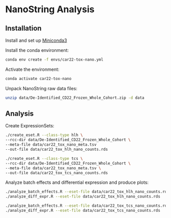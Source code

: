 # NanoString Analysis

## Installation

Install and set up [Miniconda3](https://docs.conda.io/en/latest/miniconda.html)

Install the conda environment:

```bash
conda env create -f envs/car22-tox-nano.yml
```

Activate the environment:

```bash
conda activate car22-tox-nano
```

Unpack NanoString raw data files:

```bash
unzip data/De-Identified_CD22_Frozen_Whole_Cohort.zip -d data
```

## Analysis

Create ExpressionSets:

```bash
./create_eset.R --class-type hlh \
--rcc-dir data/De-Identified_CD22_Frozen_Whole_Cohort \
--meta-file data/car22_tox_nano_meta.tsv
--out-file data/car22_tox_hlh_nano_counts.rds

./create_eset.R --class-type tcs \
--rcc-dir data/De-Identified_CD22_Frozen_Whole_Cohort \
--meta-file data/car22_tox_nano_meta.tsv \
--out-file data/car22_tox_tcs_nano_counts.rds
```

Analyze batch effects and differential expression and produce plots:

```bash
./analyze_batch_effects.R --eset-file data/car22_tox_hlh_nano_counts.rds
./analyze_diff_expr.R --eset-file data/car22_tox_hlh_nano_counts.rds
```

```bash
./analyze_batch_effects.R --eset-file data/car22_tox_tcs_nano_counts.rds
./analyze_diff_expr.R --eset-file data/car22_tox_tcs_nano_counts.rds
```
